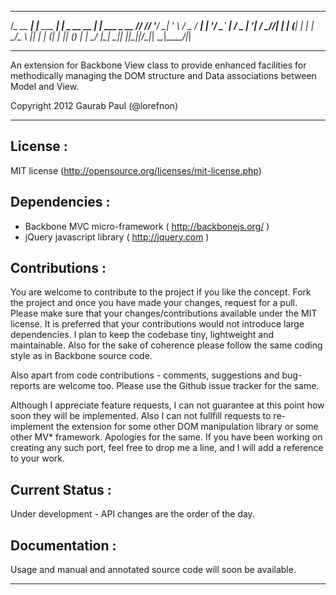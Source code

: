    ___          _               _             _
  /___\_ __ ___| |__   ___  ___| |_ _ __ __ _| |_ ___  _ __
 //  // '__/ __| '_ \ / _ \/ __| __| '__/ _` | __/ _ \| '__|
/ \_//| | | (__| | | |  __/\__ \ |_| | | (_| | || (_) | |
\___/ |_|  \___|_| |_|\___||___/\__|_|  \__,_|\__\___/|_|

--------------------------------------------------------------------------------

An extension for Backbone View class to provide enhanced facilities for
methodically managing the DOM structure and Data associations between
Model and View.

Copyright 2012 Gaurab Paul (@lorefnon)

--------------------------------------------------------------------------------

License :
---------

MIT license (http://opensource.org/licenses/mit-license.php)

Dependencies :
--------------

 - Backbone MVC micro-framework ( http://backbonejs.org/ )
 - jQuery javascript library ( http://jquery.com )

Contributions :
---------------

You are welcome to contribute to the project if you like the concept. Fork the
project and once you have made your changes, request for a pull. Please make
sure that your changes/contributions available under the MIT license. It is
preferred that your contributions would not introduce large dependencies.
I plan to keep the codebase tiny, lightweight and maintainable.
Also for the sake of coherence please follow the same coding style as in
Backbone source code.

Also apart from code contributions - comments, suggestions and bug-reports
are welcome too. Please use the Github issue tracker for the same.

Although I appreciate feature requests, I can not guarantee at this point how
soon they will be implemented. Also I can not fullfill requests to re-implement
the extension for some other DOM manipulation library or some other MV*
framework. Apologies for the same. If you have been working on creating any
such port, feel free to drop me a line, and I will add a reference to your work.

Current Status :
----------------

Under development - API changes are the order of the day.

Documentation :
---------------

Usage and manual and annotated source code will soon be available.

--------------------------------------------------------------------------------

